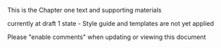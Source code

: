 This is the Chapter one text and supporting materials

currently at draft 1 state - Style guide and templates are not yet applied

Please "enable comments" when updating or viewing this document

